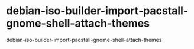 # debian-iso-builder-import-pacstall-gnome-shell-attach-themes
debian-iso-builder-import-pacstall-gnome-shell-attach-themes
